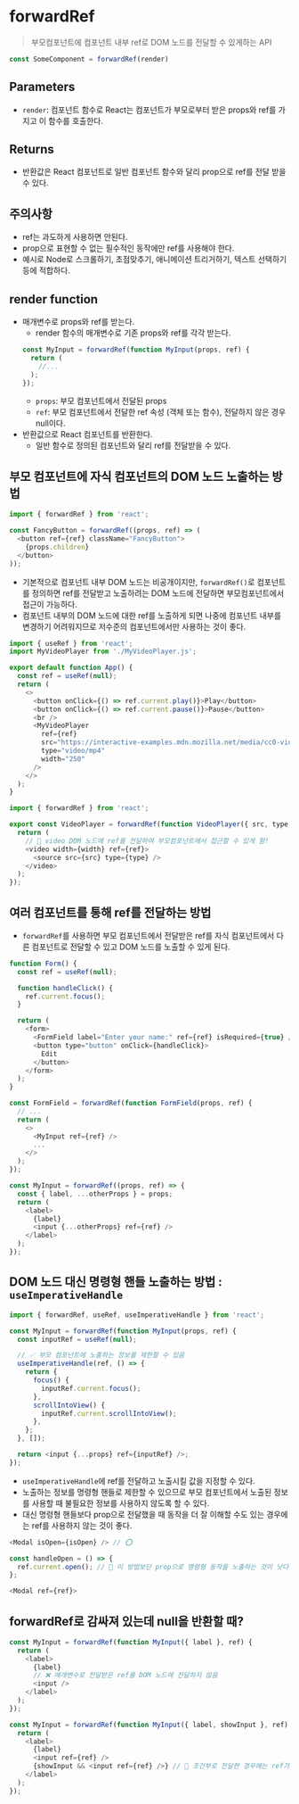 # forwardRef
> 부모컴포넌트에 컴포넌트 내부 ref로 DOM 노드를 전달할 수 있게하는 API

```js
const SomeComponent = forwardRef(render)
```

## Parameters

- `render`: 컴포넌트 함수로 React는 컴포넌트가 부모로부터 받은 props와 ref를 가지고 이 함수를 호출한다.

## Returns

- 반환값은 React 컴포넌트로 일반 컴포넌트 함수와 달리 prop으로 ref를 전달 받을 수 있다.

## 주의사항

- ref는 과도하게 사용하면 안된다.
- prop으로 표현할 수 없는 필수적인 동작에만 ref를 사용해야 한다.
- 예시로 Node로 스크롤하기, 초점맞추기, 애니메이션 트리거하기, 텍스트 선택하기 등에 적합하다.

## render function

- 매개변수로 props와 ref를 받는다.
  - render 함수의 매개변수로 기존 props와 ref를 각각 받는다.
  ```js
  const MyInput = forwardRef(function MyInput(props, ref) {
    return (
      //...
    );
  });
  ```
  - `props`: 부모 컴포넌트에서 전달된 props
  - `ref`: 부모 컴포넌트에서 전달한 ref 속성 (객체 또는 함수), 전달하지 않은 경우 null이다.
- 반환값으로 React 컴포넌트를 반환한다.
  - 일반 함수로 정의된 컴포넌트와 달리 ref를 전달받을 수 있다.


## 부모 컴포넌트에 자식 컴포넌트의 DOM 노드 노출하는 방법

```js
import { forwardRef } from 'react';

const FancyButton = forwardRef((props, ref) => (
  <button ref={ref} className="FancyButton">
    {props.children}
  </button>
));
```
- 기본적으로 컴포넌트 내부 DOM 노드는 비공개이지만, `forwardRef()`로 컴포넌트를 정의하면 ref를 전달받고 노출하려는 DOM 노드에 전달하면 부모컴포넌트에서 접근이 가능하다.
- 컴포넌트 내부의 DOM 노드에 대한 ref를 노출하게 되면 나중에 컴포넌트 내부를 변경하기 어려워지므로 저수준의 컴포넌트에서만 사용하는 것이 좋다.


```js
import { useRef } from 'react';
import MyVideoPlayer from './MyVideoPlayer.js';

export default function App() {
  const ref = useRef(null);
  return (
    <>
      <button onClick={() => ref.current.play()}>Play</button>
      <button onClick={() => ref.current.pause()}>Pause</button>
      <br />
      <MyVideoPlayer
        ref={ref}
        src="https://interactive-examples.mdn.mozilla.net/media/cc0-videos/flower.mp4"
        type="video/mp4"
        width="250"
      />
    </>
  );
}
```

```js
import { forwardRef } from 'react';

export const VideoPlayer = forwardRef(function VideoPlayer({ src, type, width }, ref) {
  return (
    // 🌟 video DOM 노드에 ref를 전달하여 부모컴포넌트에서 접근할 수 있게 함!
    <video width={width} ref={ref}>
      <source src={src} type={type} />
    </video>
  );
});
```

## 여러 컴포넌트를 통해 ref를 전달하는 방법

- `forwardRef`를 사용하면 부모 컴포넌트에서 전달받은 ref를 자식 컴포넌트에서 다른 컴포넌트로 전달할 수 있고 DOM 노드를 노출할 수 있게 된다.

```js
function Form() {
  const ref = useRef(null);

  function handleClick() {
    ref.current.focus();
  }

  return (
    <form>
      <FormField label="Enter your name:" ref={ref} isRequired={true} />
      <button type="button" onClick={handleClick}>
        Edit
      </button>
    </form>
  );
}
```
```js
const FormField = forwardRef(function FormField(props, ref) {
  // ...
  return (
    <>
      <MyInput ref={ref} />
      ...
    </>
  );
});

const MyInput = forwardRef((props, ref) => {
  const { label, ...otherProps } = props;
  return (
    <label>
      {label}
      <input {...otherProps} ref={ref} />
    </label>
  );
});
```


## DOM 노드 대신 명령형 핸들 노출하는 방법 : `useImperativeHandle`

```js
import { forwardRef, useRef, useImperativeHandle } from 'react';

const MyInput = forwardRef(function MyInput(props, ref) {
  const inputRef = useRef(null);

  // ✅ 부모 컴포넌트에 노출하는 정보를 제한할 수 있음
  useImperativeHandle(ref, () => {
    return {
      focus() {
        inputRef.current.focus();
      },
      scrollIntoView() {
        inputRef.current.scrollIntoView();
      },
    };
  }, []);

  return <input {...props} ref={inputRef} />;
});
```
- `useImperativeHandle`에 ref를 전달하고 노출시킬 값을 지정할 수 있다.
- 노출하는 정보를 명령형 핸들로 제한할 수 있으므로 부모 컴포넌트에서 노출된 정보를 사용할 때 불필요한 정보를 사용하지 않도록 할 수 있다.
- 대신 명령형 핸들보다 prop으로 전달했을 때 동작을 더 잘 이해할 수도 있는 경우에는 ref를 사용하지 않는 것이 좋다.
```js
<Modal isOpen={isOpen} /> // ⭕️
```
```js
const handleOpen = () => {
  ref.current.open(); // 🔺 이 방법보단 prop으로 명령형 동작을 노출하는 것이 낫다!
};

<Modal ref={ref}>
```


## forwardRef로 감싸져 있는데 null을 반환할 때?

```js
const MyInput = forwardRef(function MyInput({ label }, ref) {
  return (
    <label>
      {label}
      // ❌ 매개변수로 전달받은 ref를 DOM 노드에 전달하지 않음
      <input />
    </label>
  );
});
```

```js
const MyInput = forwardRef(function MyInput({ label, showInput }, ref) {
  return (
    <label>
      {label}
      <input ref={ref} />
      {showInput && <input ref={ref} />} // 🌟 조건부로 전달한 경우에는 ref가 null이 될 수 있으므로 주의해야함!
    </label>
  );
});
```